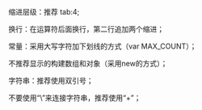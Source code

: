 
缩进层级：推荐 tab:4;

换行：在运算符后面换行，第二行追加两个缩进；

常量：采用大写字符加下划线的方式（var MAX_COUNT）；

不推荐显示的构建数组和对象（采用new的方式）；

字符串：推荐使用双引号； 

不要使用“\”来连接字符串，推荐使用“+”；